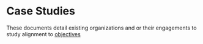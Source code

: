 # Case Studies

These documents detail existing organizations and or their engagements to study
alignment to [objectives](https://github.com/publicdomainrelay/patterns/labels/objectives)
